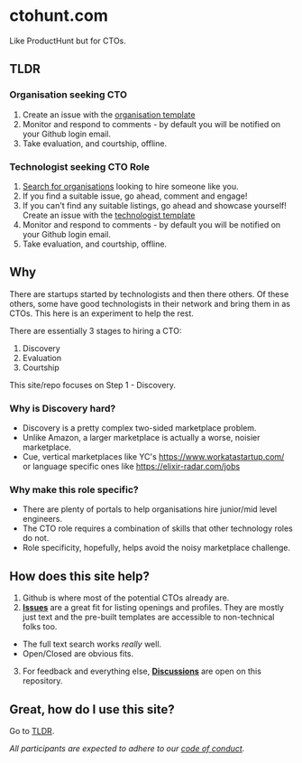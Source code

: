 # ctohunt.com

Like ProductHunt but for CTOs.

## TLDR

### Organisation seeking CTO

1. Create an issue with the [organisation template](https://github.com/ctohunt/ctohunt.com/issues/new?assignees=&labels=organisation&template=organisation.md&title=%5BSeeking+CTO%5D+)
2. Monitor and respond to comments - by default you will be notified on your Github login email.
3. Take evaluation, and courtship, offline. 


### Technologist seeking CTO Role


1. [Search for organisations](https://github.com/ctohunt/ctohunt.com/issues?q=is%3Aopen+is%3Aissue+label%3Aorganisation) looking to hire someone like you.
2. If you find a suitable issue, go ahead, comment and engage!
3. If you can't find any suitable listings, go ahead and showcase yourself! Create an issue with the [technologist template](https://github.com/ctohunt/ctohunt.com/issues/new?assignees=&labels=technologist&template=technologist.md&title=%5BSeeking+Org%5D+)
4. Monitor and respond to comments - by default you will be notified on your Github login email.
5. Take evaluation, and courtship, offline. 


## Why

There are startups started by technologists and then there others. Of these others, some have good technologists in their network and bring them in as CTOs. This here is an experiment to help the rest. 

There are essentially 3 stages to hiring a CTO:

1. Discovery
2. Evaluation
3. Courtship

This site/repo focuses on Step 1 - Discovery. 

### Why is Discovery hard?

- Discovery is a pretty complex two-sided marketplace problem. 
- Unlike Amazon, a larger marketplace is actually a worse, noisier marketplace.
- Cue, vertical marketplaces like YC's https://www.workatastartup.com/ or language specific ones like https://elixir-radar.com/jobs

### Why make this role specific?

- There are plenty of portals to help organisations hire junior/mid level engineers. 
- The CTO role requires a combination of skills that other technology roles do not. 
- Role specificity, hopefully, helps avoid the noisy marketplace challenge.


## How does this site help?

1. Github is where most of the potential CTOs already are.
2. [**Issues**](https://github.com/ctohunt/ctohunt.com/issues) are a great fit for listing openings and profiles. They are mostly just text and the pre-built templates are accessible to non-technical folks too. 
  - The full text search works *really* well.
  - Open/Closed are obvious fits.
3. For feedback and everything else, [**Discussions**](https://github.com/ctohunt/ctohunt.com/discussions) are open on this repository.

## Great, how do I use this site?

Go to [TLDR](#tldr).


_All participants are expected to adhere to our [code of conduct](code_of_conduct.md)._
